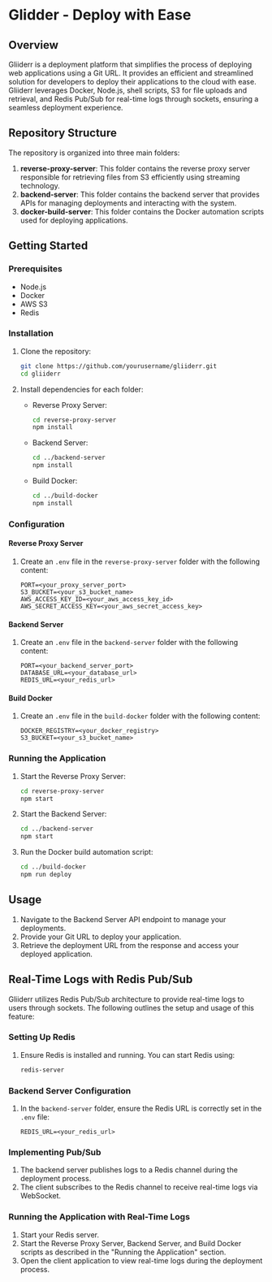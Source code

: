 # Glidder - Deploy with Ease

## Overview

Gliiderr is a deployment platform that simplifies the process of deploying web applications using a Git URL. It provides an efficient and streamlined solution for developers to deploy their applications to the cloud with ease. Gliiderr leverages Docker, Node.js, shell scripts, S3 for file uploads and retrieval, and Redis Pub/Sub for real-time logs through sockets, ensuring a seamless deployment experience.

## Repository Structure

The repository is organized into three main folders:

1. **reverse-proxy-server**: This folder contains the reverse proxy server responsible for retrieving files from S3 efficiently using streaming technology.
2. **backend-server**: This folder contains the backend server that provides APIs for managing deployments and interacting with the system.
3. **docker-build-server**: This folder contains the Docker automation scripts used for deploying applications.

## Getting Started

### Prerequisites

- Node.js
- Docker
- AWS S3
- Redis

### Installation

1. Clone the repository:
   ```bash
   git clone https://github.com/yourusername/gliiderr.git
   cd gliiderr
   ```

2. Install dependencies for each folder:

   - Reverse Proxy Server:
     ```bash
     cd reverse-proxy-server
     npm install
     ```

   - Backend Server:
     ```bash
     cd ../backend-server
     npm install
     ```

   - Build Docker:
     ```bash
     cd ../build-docker
     npm install
     ```

### Configuration

#### Reverse Proxy Server

1. Create an `.env` file in the `reverse-proxy-server` folder with the following content:
   ```env
   PORT=<your_proxy_server_port>
   S3_BUCKET=<your_s3_bucket_name>
   AWS_ACCESS_KEY_ID=<your_aws_access_key_id>
   AWS_SECRET_ACCESS_KEY=<your_aws_secret_access_key>
   ```

#### Backend Server

1. Create an `.env` file in the `backend-server` folder with the following content:
   ```env
   PORT=<your_backend_server_port>
   DATABASE_URL=<your_database_url>
   REDIS_URL=<your_redis_url>
   ```

#### Build Docker

1. Create an `.env` file in the `build-docker` folder with the following content:
   ```env
   DOCKER_REGISTRY=<your_docker_registry>
   S3_BUCKET=<your_s3_bucket_name>
   ```

### Running the Application

1. Start the Reverse Proxy Server:
   ```bash
   cd reverse-proxy-server
   npm start
   ```

2. Start the Backend Server:
   ```bash
   cd ../backend-server
   npm start
   ```

3. Run the Docker build automation script:
   ```bash
   cd ../build-docker
   npm run deploy
   ```

## Usage

1. Navigate to the Backend Server API endpoint to manage your deployments.
2. Provide your Git URL to deploy your application.
3. Retrieve the deployment URL from the response and access your deployed application.

## Real-Time Logs with Redis Pub/Sub

Gliiderr utilizes Redis Pub/Sub architecture to provide real-time logs to users through sockets. The following outlines the setup and usage of this feature:

### Setting Up Redis

1. Ensure Redis is installed and running. You can start Redis using:
   ```bash
   redis-server
   ```

### Backend Server Configuration

1. In the `backend-server` folder, ensure the Redis URL is correctly set in the `.env` file:
   ```env
   REDIS_URL=<your_redis_url>
   ```

### Implementing Pub/Sub

1. The backend server publishes logs to a Redis channel during the deployment process.
2. The client subscribes to the Redis channel to receive real-time logs via WebSocket.

### Running the Application with Real-Time Logs

1. Start your Redis server.
2. Start the Reverse Proxy Server, Backend Server, and Build Docker scripts as described in the "Running the Application" section.
3. Open the client application to view real-time logs during the deployment process.

